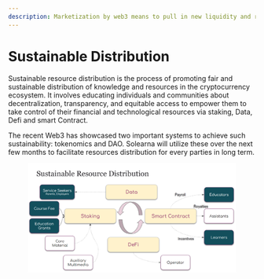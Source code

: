 ```yaml
---
description: Marketization by web3 means to pull in new liquidity and resources
---
```


# Sustainable Distribution

Sustainable resource distribution is the process of promoting fair and sustainable distribution of knowledge and resources in the cryptocurrency ecosystem. It involves educating individuals and communities about decentralization, transparency, and equitable access to empower them to take control of their financial and technological resources via staking, Data, Defi and smart Contract.&#x20;

The recent Web3 has showcased two important systems to achieve such sustainability: tokenomics and DAO. Solearna will utilize these over the next few months to facilitate resources distribution for every parties in long term.

<figure><img src="../../.gitbook/assets/image (5).png" alt=""><figcaption></figcaption></figure>

